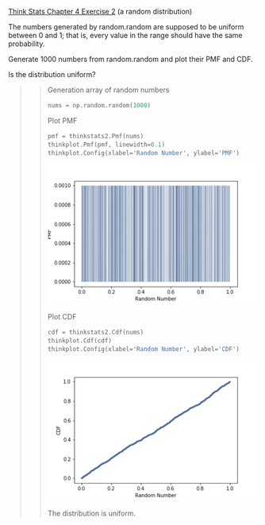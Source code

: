 [Think Stats Chapter 4 Exercise 2](http://greenteapress.com/thinkstats2/html/thinkstats2005.html#toc41) (a random distribution)  

The numbers generated by random.random are supposed to be uniform between 0 and 1; that is, every value in the range should have the same probability.  

Generate 1000 numbers from random.random and plot their PMF and CDF.  

Is the distribution uniform?

>> Generation array of random numbers
>> ```python
>> nums = np.random.random(1000)
>> ```
>>
>> Plot PMF
>> ```python
>> pmf = thinkstats2.Pmf(nums)
>> thinkplot.Pmf(pmf, linewidth=0.1)
>> thinkplot.Config(xlabel='Random Number', ylabel='PMF')
>> ```
>> ![pmf.png](4-2-random_pmf.png)
>>
>> Plot CDF
>> ```python
>> cdf = thinkstats2.Cdf(nums)
>> thinkplot.Cdf(cdf)
>> thinkplot.Config(xlabel='Random Number', ylabel='CDF')
>> ```
>> ![cdf.png](4-2-random_cdf.png)
>>
>> The distribution is uniform.
